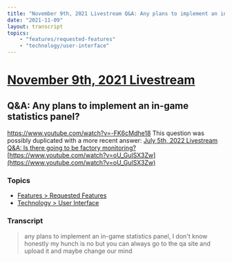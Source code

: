 ```yaml
---
title: "November 9th, 2021 Livestream Q&A: Any plans to implement an in-game statistics panel?"
date: "2021-11-09"
layout: transcript
topics:
    - "features/requested-features"
    - "technology/user-interface"
---
```

# [November 9th, 2021 Livestream](../2021-11-09.md)
## Q&A: Any plans to implement an in-game statistics panel?
https://www.youtube.com/watch?v=-FK6cMdhe18
This question was possibly duplicated with a more recent answer: [July 5th, 2022 Livestream Q&A: Is there going to be factory monitoring?](./yt-oU_GulSX3Zw.md) [https://www.youtube.com/watch?v=oU_GulSX3Zw](https://www.youtube.com/watch?v=oU_GulSX3Zw)


### Topics
* [Features > Requested Features](../topics/features/requested-features.md)
* [Technology > User Interface](../topics/technology/user-interface.md)

### Transcript

> any plans to implement an in-game statistics panel, I don't know honestly my hunch is no but you can always go to the qa site and upload it and maybe change our mind
